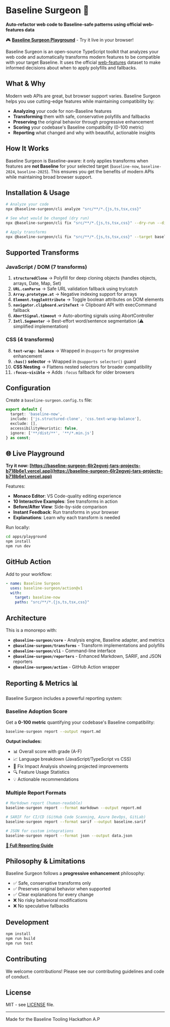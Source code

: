 # Baseline Surgeon 🔧

**Auto-refactor web code to Baseline-safe patterns using official web-features data**

🎮 **[Baseline Surgeon Playground](https://baseline-surgeon-6lr2egvej-tars-projects-b718b6e1.vercel.app)** - Try it live in your browser!

Baseline Surgeon is an open-source TypeScript toolkit that analyzes your web code and automatically transforms modern features to be compatible with your target Baseline. It uses the official [web-features](https://github.com/web-platform-dx/web-features) dataset to make informed decisions about when to apply polyfills and fallbacks.

## What & Why

Modern web APIs are great, but browser support varies. Baseline Surgeon helps you use cutting-edge features while maintaining compatibility by:

- **Analyzing** your code for non-Baseline features
- **Transforming** them with safe, conservative polyfills and fallbacks  
- **Preserving** the original behavior through progressive enhancement
- **Scoring** your codebase's Baseline compatibility (0-100 metric)
- **Reporting** what changed and why with beautiful, actionable insights

## How It Works

Baseline Surgeon is Baseline-aware: it only applies transforms when features are **not Baseline** for your selected target (`baseline-now`, `baseline-2024`, `baseline-2025`). This ensures you get the benefits of modern APIs while maintaining broad browser support.

## Installation & Usage

```bash
# Analyze your code
npx @baseline-surgeon/cli analyze "src/**/*.{js,ts,tsx,css}"

# See what would be changed (dry run)
npx @baseline-surgeon/cli fix "src/**/*.{js,ts,tsx,css}" --dry-run --diff

# Apply transforms
npx @baseline-surgeon/cli fix "src/**/*.{js,ts,tsx,css}" --target baseline-now
```

## Supported Transforms

### JavaScript / DOM (7 transforms)

1. **`structuredClone`** → Polyfill for deep cloning objects (handles objects, arrays, Date, Map, Set)
2. **`URL.canParse`** → Safe URL validation fallback using try/catch
3. **`Array.prototype.at`** → Negative indexing support for arrays
4. **`Element.toggleAttribute`** → Toggle boolean attributes on DOM elements
5. **`navigator.clipboard.writeText`** → Clipboard API with execCommand fallback
6. **`AbortSignal.timeout`** → Auto-aborting signals using AbortController
7. **`Intl.Segmenter`** → Best-effort word/sentence segmentation (⚠️ simplified implementation)

### CSS (4 transforms)

8. **`text-wrap: balance`** → Wrapped in `@supports` for progressive enhancement
9. **`:has()` selector** → Wrapped in `@supports selector()` guard
10. **CSS Nesting** → Flattens nested selectors for broader compatibility
11. **`:focus-visible`** → Adds `:focus` fallback for older browsers

## Configuration

Create a `baseline-surgeon.config.ts` file:

```typescript
export default {
  target: 'baseline-now',
  include: ['js.structured-clone', 'css.text-wrap-balance'],
  exclude: [],
  accessibilityHeuristic: false,
  ignore: ['**/dist/**', '**/*.min.js']
} as const;
```

## 🌐 Live Playground

**Try it now: [https://baseline-surgeon-6lr2egvej-tars-projects-b718b6e1.vercel.app](https://baseline-surgeon-6lr2egvej-tars-projects-b718b6e1.vercel.app)**

Features:
- **Monaco Editor**: VS Code-quality editing experience
- **10 Interactive Examples**: See transforms in action
- **Before/After View**: Side-by-side comparison
- **Instant Feedback**: Run transforms in your browser
- **Explanations**: Learn why each transform is needed

Run locally:
```bash
cd apps/playground
npm install
npm run dev
```

## GitHub Action

Add to your workflow:

```yaml
- name: Baseline Surgeon
  uses: baseline-surgeon/action@v1
  with:
    target: baseline-now
    paths: "src/**/*.{js,ts,tsx,css}"
```

## Architecture

This is a monorepo with:

- **`@baseline-surgeon/core`** - Analysis engine, Baseline adapter, and metrics
- **`@baseline-surgeon/transforms`** - Transform implementations and polyfills
- **`@baseline-surgeon/cli`** - Command-line interface  
- **`@baseline-surgeon/reporters`** - Enhanced Markdown, SARIF, and JSON reporters
- **`@baseline-surgeon/action`** - GitHub Action wrapper

## Reporting & Metrics 📊

Baseline Surgeon includes a powerful reporting system:

### Baseline Adoption Score

Get a **0-100 metric** quantifying your codebase's Baseline compatibility:

```bash
baseline-surgeon report --output report.md
```

**Output includes:**
- 📊 Overall score with grade (A-F)
- 📈 Language breakdown (JavaScript/TypeScript vs CSS)
- 🎯 Fix Impact Analysis showing projected improvements
- 🔍 Feature Usage Statistics
- 💡 Actionable recommendations

### Multiple Report Formats

```bash
# Markdown report (human-readable)
baseline-surgeon report --format markdown --output report.md

# SARIF for CI/CD (GitHub Code Scanning, Azure DevOps, GitLab)
baseline-surgeon report --format sarif --output baseline.sarif

# JSON for custom integrations
baseline-surgeon report --format json --output data.json
```

**[📖 Full Reporting Guide](./docs/REPORTING.md)**

## Philosophy & Limitations

Baseline Surgeon follows a **progressive enhancement** philosophy:

- ✅ Safe, conservative transforms only
- ✅ Preserves original behavior when supported
- ✅ Clear explanations for every change
- ❌ No risky behavioral modifications
- ❌ No speculative fallbacks

## Development

```bash
npm install
npm run build
npm run test
```

## Contributing

We welcome contributions! Please see our contributing guidelines and code of conduct.

## License

MIT - see [LICENSE](./LICENSE) file.

---

Made for the Baseline Tooling Hackathon
A.P